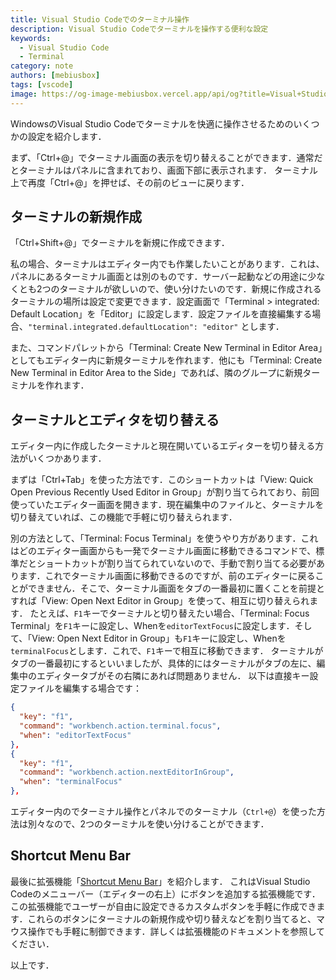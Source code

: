 ```yaml
---
title: Visual Studio Codeでのターミナル操作
description: Visual Studio Codeでターミナルを操作する便利な設定
keywords:
  - Visual Studio Code
  - Terminal
category: note
authors: [mebiusbox]
tags: [vscode]
image: https://og-image-mebiusbox.vercel.app/api/og?title=Visual+Studio+Code%e3%81%a7%e3%81%ae%e3%82%bf%e3%83%bc%e3%83%9f%e3%83%8a%e3%83%ab%e6%93%8d%e4%bd%9c&subtitle=Visual+Studio+Code%e3%81%a7%e3%82%bf%e3%83%bc%e3%83%9f%e3%83%8a%e3%83%ab%e3%82%92%e6%93%8d%e4%bd%9c%e3%81%99%e3%82%8b%e4%be%bf%e5%88%a9%e3%81%aa%e8%a8%ad%e5%ae%9a&date=2024%2F08%2F30&tags=vscode
---
```


WindowsのVisual Studio Codeでターミナルを快適に操作させるためのいくつかの設定を紹介します．

<!-- truncate -->

まず、「Ctrl+@」でターミナル画面の表示を切り替えることができます．通常だとターミナルはパネルに含まれており、画面下部に表示されます．
ターミナル上で再度「Ctrl+@」を押せば、その前のビューに戻ります．

## ターミナルの新規作成

「Ctrl+Shift+@」でターミナルを新規に作成できます．

私の場合、ターミナルはエディター内でも作業したいことがあります．これは、パネルにあるターミナル画面とは別のものです．サーバー起動などの用途に少なくとも2つのターミナルが欲しいので、使い分けたいのです．新規に作成されるターミナルの場所は設定で変更できます．設定画面で「Terminal > integrated: Default Location」を「Editor」に設定します．設定ファイルを直接編集する場合、`"terminal.integrated.defaultLocation": "editor"` とします．

また、コマンドパレットから「Terminal: Create New Terminal in Editor Area」としてもエディター内に新規ターミナルを作れます．他にも「Terminal: Create New Terminal in Editor Area to the Side」であれば、隣のグループに新規ターミナルを作れます．

## ターミナルとエディタを切り替える

エディター内に作成したターミナルと現在開いているエディターを切り替える方法がいくつかあります．

まずは「Ctrl+Tab」を使った方法です．このショートカットは「View: Quick Open Previous Recently Used Editor in Group」が割り当てられており、前回使っていたエディター画面を開きます．現在編集中のファイルと、ターミナルを切り替えていれば、この機能で手軽に切り替えられます．

別の方法として、「Terminal: Focus Terminal」を使うやり方があります．これはどのエディター画面からも一発でターミナル画面に移動できるコマンドで、標準だとショートカットが割り当てられていないので、手動で割り当てる必要があります．これでターミナル画面に移動できるのですが、前のエディターに戻ることができません．そこで、ターミナル画面をタブの一番最初に置くことを前提とすれば「View: Open Next Editor in Group」を使って、相互に切り替えられます．
たとえば、`F1`キーでターミナルと切り替えたい場合、「Terminal: Focus Terminal」を`F1`キーに設定し、Whenを`editorTextFocus`に設定します．そして、「View: Open Next Editor in Group」も`F1`キーに設定し、Whenを`terminalFocus`とします．これで、`F1`キーで相互に移動できます．
ターミナルがタブの一番最初にするといいましたが、具体的にはターミナルがタブの左に、編集中のエディタータブがその右隣にあれば問題ありません．
以下は直接キー設定ファイルを編集する場合です：

```json
{
  "key": "f1",
  "command": "workbench.action.terminal.focus",
  "when": "editorTextFocus"
},
{
  "key": "f1",
  "command": "workbench.action.nextEditorInGroup",
  "when": "terminalFocus"
},
```

エディター内のでターミナル操作とパネルでのターミナル（`Ctrl+@`）を使った方法は別々なので、2つのターミナルを使い分けることができます．

## Shortcut Menu Bar

最後に拡張機能「[Shortcut Menu Bar](https://marketplace.visualstudio.com/items?itemName=jerrygoyal.shortcut-menu-bar)」を紹介します．
これはVisual Studio Codeのメニューバー（エディターの右上）にボタンを追加する拡張機能です．
この拡張機能でユーザーが自由に設定できるカスタムボタンを手軽に作成できます．これらのボタンにターミナルの新規作成や切り替えなどを割り当てると、マウス操作でも手軽に制御できます．詳しくは拡張機能のドキュメントを参照してください．

以上です．
